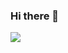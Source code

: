 ### Hi there 👋

<img align="center" src="https://github-readme-stats.vercel.app/api?username=iseahound&show_icons=true&theme=onedark" />

<!--
**iseahound/iseahound** is a ✨ _special_ ✨ repository because its `README.md` (this file) appears on your GitHub profile.

Here are some ideas to get you started:

- 🔭 I’m currently working on ...
- 🌱 I’m currently learning ...
- 👯 I’m looking to collaborate on ...
- 🤔 I’m looking for help with ...
- 💬 Ask me about ...
- 📫 How to reach me: ...
- 😄 Pronouns: ...
- ⚡ Fun fact: ...
-->
